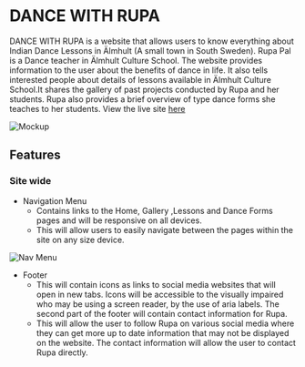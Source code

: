 # DANCE WITH RUPA

DANCE WITH RUPA is a website that allows users to know everything about Indian Dance Lessons in Älmhult (A small town in South Sweden). Rupa Pal is a Dance teacher in Älmhult Culture School. The website provides information to the user about the benefits of dance in life. It also tells interested people about details of lessons available in Älmhult Culture School.It shares the gallery of past projects conducted by Rupa and her students. Rupa also provides a brief overview of type dance forms she teaches to her students. View the live site [here]()

![Mockup](docs/readme_images/mockup.JPG)

## Features 

### Site wide
* Navigation Menu
    * Contains links to the Home, Gallery ,Lessons and Dance Forms pages and will be responsive on all devices.
    * This will allow users to easily navigate between the pages within the site on any size device. 

![Nav Menu](docs/readme_images/navigation_menu.JPG)
* Footer
    * This will contain icons as links to social media websites that will open in new tabs. Icons will be accessible to the visually impaired who may be using a screen reader, by the use of aria labels. The second part of the footer will contain contact information for Rupa.
    * This will allow the user to follow Rupa on various social media where they can get more up to date information that may not be displayed on the website. The contact information will allow the user to contact Rupa directly.




